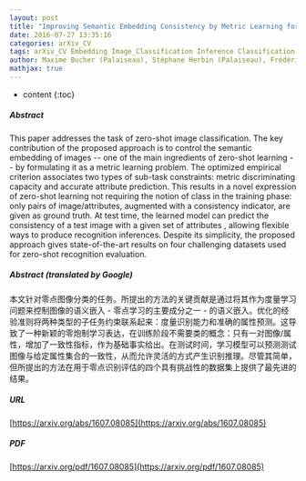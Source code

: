 ```yaml
---
layout: post
title: "Improving Semantic Embedding Consistency by Metric Learning for Zero-Shot Classification"
date: 2016-07-27 13:35:16
categories: arXiv_CV
tags: arXiv_CV Embedding Image_Classification Inference Classification Prediction Recognition
author: Maxime Bucher (Palaiseau), Stéphane Herbin (Palaiseau), Frédéric Jurie
mathjax: true
---
```


* content
{:toc}

##### Abstract
This paper addresses the task of zero-shot image classification. The key contribution of the proposed approach is to control the semantic embedding of images -- one of the main ingredients of zero-shot learning -- by formulating it as a metric learning problem. The optimized empirical criterion associates two types of sub-task constraints: metric discriminating capacity and accurate attribute prediction. This results in a novel expression of zero-shot learning not requiring the notion of class in the training phase: only pairs of image/attributes, augmented with a consistency indicator, are given as ground truth. At test time, the learned model can predict the consistency of a test image with a given set of attributes , allowing flexible ways to produce recognition inferences. Despite its simplicity, the proposed approach gives state-of-the-art results on four challenging datasets used for zero-shot recognition evaluation.

##### Abstract (translated by Google)
本文针对零点图像分类的任务。所提出的方法的关键贡献是通过将其作为度量学习问题来控制图像的语义嵌入 - 零点学习的主要成分之一 - 的语义嵌入。优化的经验准则将两种类型的子任务约束联系起来：度量识别能力和准确的属性预测。这导致了一种新颖的零炮制学习表达，在训练阶段不需要类的概念：只有一对图像/属性，增加了一致性指标，作为基础事实给出。在测试时间，学习模型可以预测测试图像与给定属性集合的一致性，从而允许灵活的方式产生识别推理。尽管其简单，但所提出的方法在用于零点识别评估的四个具有挑战性的数据集上提供了最先进的结果。

##### URL
[https://arxiv.org/abs/1607.08085](https://arxiv.org/abs/1607.08085)

##### PDF
[https://arxiv.org/pdf/1607.08085](https://arxiv.org/pdf/1607.08085)

